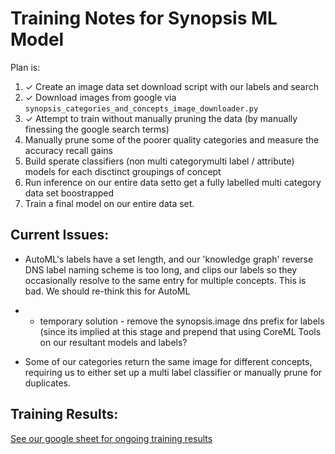 # Training Notes for Synopsis ML Model

Plan is:

1. ✓ Create an image data set download script with our labels and search 
2. ✓ Download images from google via `synopsis_categories_and_concepts_image_downloader.py` 
3. ✓ Attempt to train without manually pruning the data (by manually finessing the google search terms)
4. Manually prune some of the poorer quality categories and measure the accuracy recall gains
5. Build sperate classifiers (non multi categorymulti label / attribute) models for each disctinct groupings of concept 
6. Run inference on our entire data setto get a fully labelled multi category data set boostrapped
7. Train a final model on our entire data set.


## Current Issues:

* AutoML's labels have a set length, and our 'knowledge graph' reverse DNS label naming scheme is too long, and clips our labels so they occasionally resolve to the same entry for multiple concepts. This is bad. We should re-think this for AutoML
* * temporary solution - remove the synopsis.image dns prefix for labels (since its implied at this stage and prepend that using CoreML Tools on our resultant models and labels? 

* Some of our categories return the same image for different concepts, requiring us to either set up a multi label classifier or manually prune for duplicates.

## Training Results:

[See our google sheet for ongoing training results](https://docs.google.com/spreadsheets/d/1OMRt1g6umE6Ipn6KPlmKh5k0RDUNPma5ESEK1bJGGzQ/edit#gid=0)
